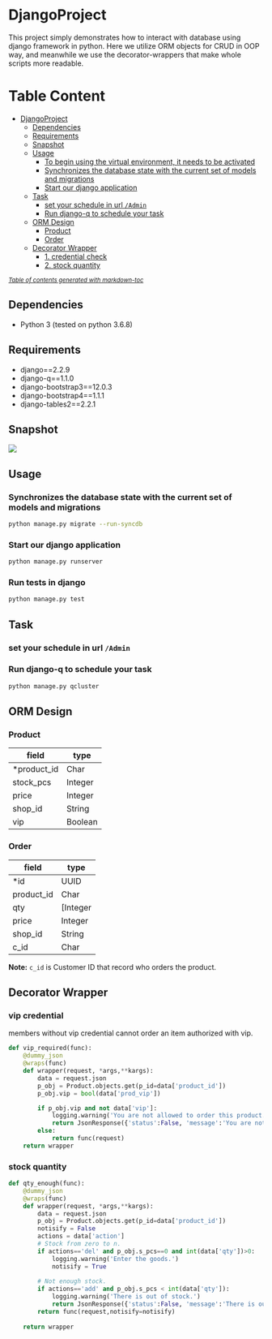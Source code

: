 # DjangoProject
This project simply demonstrates how to interact with database using django framework in python. Here we utilize ORM objects for CRUD in OOP way, and meanwhile we use the decorator-wrappers that make whole scripts more readable.

# Table Content
- [DjangoProject](#djangoproject)
  * [Dependencies](#dependencies)
  * [Requirements](#requirements)
  * [Snapshot](#snapshot)
  * [Usage](#usage)
    + [To begin using the virtual environment, it needs to be activated](#to-begin-using-the-virtual-environment--it-needs-to-be-activated)
    + [Synchronizes the database state with the current set of models and migrations](#synchronizes-the-database-state-with-the-current-set-of-models-and-migrations)
    + [Start our django application](#start-our-django-application)
  * [Task](#task)
    + [set your schedule in url `/Admin`](#set-your-schedule-in-url---admin-)
    + [Run django-q to schedule your task](#run-django-q-to-schedule-your-task)
  * [ORM Design](#orm-design)
    + [Product](#product)
    + [Order](#order)
  * [Decorator Wrapper](#decorator-design)
    + [1. credential check](#1-credential-check)
    + [2. stock quantity](#2-stock-quantity)

<small><i><a href='http://ecotrust-canada.github.io/markdown-toc/'>Table of contents generated with markdown-toc</a></i></small>



## Dependencies
* Python 3 (tested on python 3.6.8)

## Requirements
* django==2.2.9
* django-q==1.1.0
* django-bootstrap3==12.0.3
* django-bootstrap4==1.1.1
* django-tables2==2.2.1

## Snapshot
![](https://i.imgur.com/iDulepW.png)

## Usage

### Synchronizes the database state with the current set of models and migrations
```bash
python manage.py migrate --run-syncdb

```
### Start our django application
```bash
python manage.py runserver
```
### Run tests in django
```bash
python manage.py test
```


## Task

### set your schedule in url `/Admin`

### Run django-q to schedule your task
```bash
python manage.py qcluster
```

## ORM Design

### Product

| field | type |
| ------ | ------ |
| *product_id |Char |
| stock_pcs | Integer |
| price | Integer |
| shop_id | String |
| vip | Boolean |

### Order

| field | type |
| ------ | ------ |
| *id |UUID |
| product_id | Char |
| qty | [Integer |
| price | Integer |
| shop_id | String |
| c_id | Char |

**Note:** `c_id` is Customer ID that record who orders the product.

## Decorator Wrapper

### vip credential
members without vip credential  cannot order an item authorized with vip.

```python
def vip_required(func):
    @dummy_json
    @wraps(func)
    def wrapper(request, *args,**kargs):
        data = request.json
        p_obj = Product.objects.get(p_id=data['product_id'])
        p_obj.vip = bool(data['prod_vip'])

        if p_obj.vip and not data['vip']:
            logging.warning('You are not allowed to order this product.')
            return JsonResponse({'status':False, 'message':'You are not allowed to order this product.'}, status=201)
        else:
            return func(request)
    return wrapper
``` 
### stock quantity 
```python
def qty_enough(func):
    @dummy_json
    @wraps(func)
    def wrapper(request, *args,**kargs):
        data = request.json
        p_obj = Product.objects.get(p_id=data['product_id'])
        notisify = False
        actions = data['action']
        # Stock from zero to n.
        if actions=='del' and p_obj.s_pcs==0 and int(data['qty'])>0:
            logging.warning('Enter the goods.')
            notisify = True
   
        # Not enough stock.
        if actions=='add' and p_obj.s_pcs < int(data['qty']):
            logging.warning('There is out of stock.')
            return JsonResponse({'status':False, 'message':'There is out of stock.'}, status=201)
        return func(request,notisify=notisify)
    
    return wrapper    
```    

